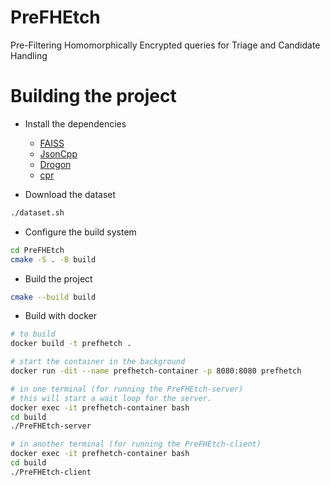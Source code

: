 # PreFHEtch

Pre-Filtering Homomorphically Encrypted queries for Triage and Candidate Handling

# Building the project

- Install the dependencies

    - [FAISS](https://github.com/facebookresearch/faiss/blob/main/INSTALL.md)
    - [JsonCpp](https://github.com/open-source-parsers/jsoncpp)
    - [Drogon](https://github.com/drogonframework/drogon)
    - [cpr](https://github.com/libcpr/cpr)

- Download the dataset

```bash
./dataset.sh
```

- Configure the build system

```bash
cd PreFHEtch
cmake -S . -B build
```

- Build the project

```bash
cmake --build build
```

- Build with docker
 
```bash 
# to build 
docker build -t prefhetch .

# start the container in the background
docker run -dit --name prefhetch-container -p 8080:8080 prefhetch

# in one terminal (for running the PreFHEtch-server)
# this will start a wait loop for the server.
docker exec -it prefhetch-container bash
cd build
./PreFHEtch-server

# in another terminal (for running the PreFHEtch-client)
docker exec -it prefhetch-container bash
cd build
./PreFHEtch-client
```
